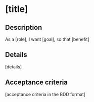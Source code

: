 # [title]

## Description
As a [role], I want [goal], so that [benefit]

## Details
[details]

## Acceptance criteria
[acceptance criteria in the BDD format]
